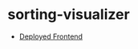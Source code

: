 # sorting-visualizer
- [Deployed Frontend](https://63f4f3acc803fb0008f94359--sorting-visualizer-abdullah-tasfiek.netlify.app/)
